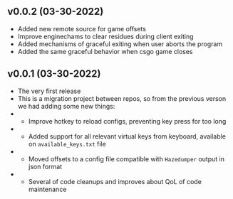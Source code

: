 ## v0.0.2 (03-30-2022)
- Added new remote source for game offsets
- Improve enginechams to clear residues during client exiting
- Added mechanisms of graceful exiting when user aborts the program
- Added the same graceful behavior when csgo game closes

## v0.0.1 (03-30-2022)
- The very first release
- This is a migration project between repos, so from the previous verson we had adding some new things:
- - Improve hotkey to reload configs, preventing key press for too long
- - Added support for all relevant virtual keys from keyboard, available on `available_keys.txt` file
- - Moved offsets to a config file compatible with `Hazedumper` output in json format
- - Several of code cleanups and improves about QoL of code maintenance
